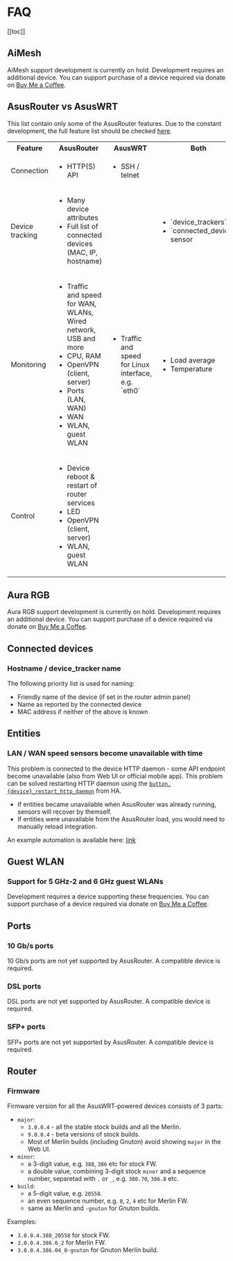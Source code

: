 # FAQ

[[toc]]

## AiMesh

AiMesh support development is currently on hold. Development requires an additional device. You can support purchase of a device required via donate on [Buy Me a Coffee](https://www.buymeacoffee.com/vaskivskyi/w/2147).

## AsusRouter vs AsusWRT

This list contain only some of the AsusRouter features. Due to the constant development, the full feature list should be checked [here](/features/).

<table>
<tr><th>Feature</th><th>AsusRouter</th><th>AsusWRT</th><th>Both</th></tr>
<tr><td>Connection</td><td><ul>
<li>HTTP(S) API</li>
</ul></td><td><ul>
<li>SSH / telnet</li>
</ul></td><td><ul>

</ul></td></tr>
<tr><td>Device tracking</td><td><ul>
<li>Many device attributes</li>
<li>Full list of connected devices (MAC, IP, hostname)</li>
</ul></td><td><ul>

</ul></td><td><ul>
<li>`device_trackers`</li>
<li>`connected_devices` sensor</li>
</ul></td></tr>
<tr><td>Monitoring</td><td><ul>
<li>Traffic and speed for WAN, WLANs, Wired network, USB and more</li>
<li>CPU, RAM</li>
<li>OpenVPN (client, server)</li>
<li>Ports (LAN, WAN)</li>
<li>WAN</li>
<li>WLAN, guest WLAN</li>
</ul></td><td><ul>
<li>Traffic and speed for Linux interface, e.g. `eth0`</li>
</ul></td><td><ul>
<li>Load average</li>
<li>Temperature</li>
</ul></td></tr>
<tr><td>Control</td><td><ul>
<li>Device reboot & restart of router services</li>
<li>LED</li>
<li>OpenVPN (client, server)</li>
<li>WLAN, guest WLAN</li>
</ul></td><td><ul>

</ul></td><td><ul>

</ul></td></tr>
</table>

## Aura RGB

Aura RGB support development is currently on hold. Development requires an additional device. You can support purchase of a device required via donate on [Buy Me a Coffee](https://www.buymeacoffee.com/vaskivskyi/w/2147).

## Connected devices

### Hostname / device_tracker name

The following priority list is used for naming:

- Friendly name of the device (if set in the router admin panel)
- Name as reported by the connected device
- MAC address if neither of the above is known

## Entities

### LAN / WAN speed sensors become unavailable with time

This problem is connected to the device HTTP daemon - some API endpoint become unavailable (also from Web UI or official mobile app). This problem can be solved restarting HTTP daemon using the [`button.{device}_restart_http_daemon`](/features/0_main.html#device-restart-http-daemon) from HA.

- If entities became unavailable when AsusRouter was already running, sensors will recover by themself.
- If entities were unavailable from the AsusRouter load, you would need to manually reload integration.

An example automation is available here: [link](/guide/how-to/automations.html#restart-http-daemon-when-certain-api-endpoints-stop-responding)

## Guest WLAN

### Support for 5 GHz-2 and 6 GHz guest WLANs

Development requires a device supporting these frequencies. You can support purchase of a device required via donate on [Buy Me a Coffee](https://www.buymeacoffee.com/vaskivskyi/w/2147).

## Ports

### 10 Gb/s ports

10 Gb/s ports are not yet supported by AsusRouter. A compatible device is required.

### DSL ports

DSL ports are not yet supported by AsusRouter. A compatible device is required.

### SFP+ ports

SFP+ ports are not yet supported by AsusRouter. A compatible device is required.

## Router

### Firmware

Firmware version for all the AsusWRT-powered devices consists of 3 parts:

-   `major`:
    -   `3.0.0.4` - all the stable stock builds and all the Merlin.
    -   `9.0.0.4` - beta versions of stock builds.
    -   Most of Merlin builds (including Gnuton) avoid showing `major` in the Web UI.
-   `minor`:
    -   a 3-digit value, e.g. `388`, `386` etc for stock FW.
    -   a double value, combining 3-digit stock `minor` and a sequence number, separetad with `.` or `_`, e.g. `380.70`, `386.8` etc.
-   `build`:
    -   a 5-digit value, e.g. `20558`.
    -   an even sequence number, e.g. `0`, `2`, `4` etc for Merlin FW.
    -   same as Merlin and `-gnuton` for Gnuton builds.

Examples:
-   `3.0.0.4.388_20558` for stock FW.
-   `3.0.0.4.386.6_2` for Merlin FW.
-   `3.0.0.4.386.04_0-gnuton` for Gnuton Merlin build.
